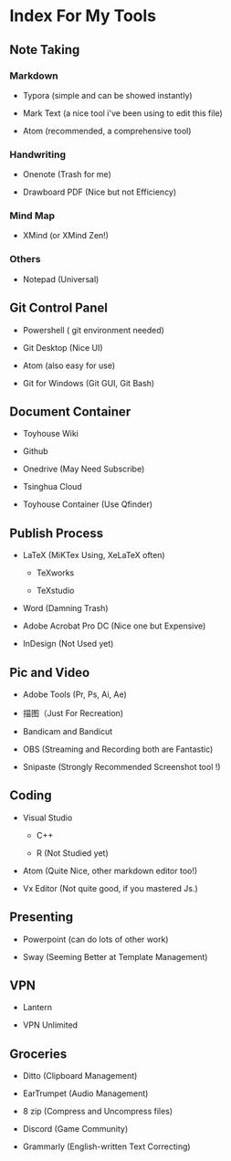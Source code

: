 # Index For My Tools

## Note Taking

### Markdown

- Typora (simple and can be showed instantly)

- Mark Text (a nice tool i've been using to edit this file)

- Atom (recommended, a comprehensive tool)

### Handwriting

- Onenote (Trash for me)

- Drawboard PDF (Nice but not Efficiency)

### Mind Map

- XMind (or XMind Zen!)

### Others

- Notepad (Universal)

## Git Control Panel

- Powershell ( git environment needed)

- Git Desktop (Nice UI)

- Atom (also easy for use)

- Git for Windows (Git GUI, Git Bash)

## Document Container

- Toyhouse Wiki

- Github

- Onedrive (May Need Subscribe)

- Tsinghua Cloud

- Toyhouse Container (Use Qfinder)

## Publish Process

- LaTeX (MiKTex Using, XeLaTeX often)
  
  - TeXworks
  
  - TeXstudio

- Word (Damning Trash)

- Adobe Acrobat Pro DC (Nice one but Expensive)

- InDesign (Not Used yet)

## Pic and Video

- Adobe Tools (Pr, Ps, Ai, Ae)

- 描图（Just For Recreation)

- Bandicam and Bandicut

- OBS (Streaming and Recording both are Fantastic)

- Snipaste (Strongly Recommended Screenshot tool !)

## Coding

- Visual Studio
  
  - C++
  
  - R (Not Studied yet)

- Atom (Quite Nice, other markdown editor too!)

- Vx Editor (Not quite good, if you mastered Js.)

## Presenting

- Powerpoint (can do lots of other work)

- Sway (Seeming Better at Template Management)

## VPN

- Lantern

- VPN Unlimited

## Groceries

- Ditto (Clipboard Management)

- EarTrumpet (Audio Management)

- 8 zip (Compress and Uncompress files)

- Discord (Game Community)

- Grammarly (English-written Text Correcting)
